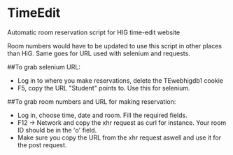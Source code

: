 # TimeEdit
Automatic room reservation script for HIG time-edit website

Room numbers would have to be updated to use this script in other places than HiG.
Same goes for URL used with selenium and requests. 

##To grab selenium URL:
  * Log in to where you make reservations, delete the TEwebhigdb1 cookie
  * F5, copy the URL "Student" points to. Use this for selenium.

##To grab room numbers and URL for making reservation:
  * Log in, choose time, date and room. Fill the required fields.
  * F12 -> Network and copy the xhr request as curl for instance. Your room ID should be in the 'o' field.
  * Make sure you copy the URL from the xhr request aswell and use it for the post request.
